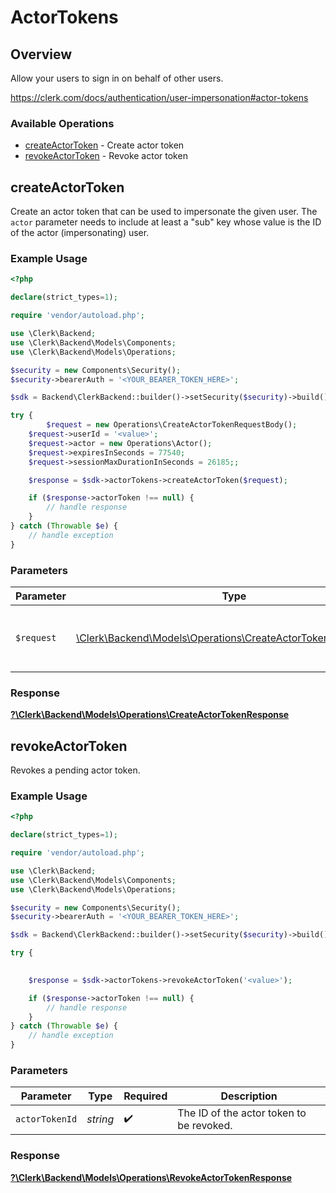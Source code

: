 # ActorTokens


## Overview

Allow your users to sign in on behalf of other users.

<https://clerk.com/docs/authentication/user-impersonation#actor-tokens>
### Available Operations

* [createActorToken](#createactortoken) - Create actor token
* [revokeActorToken](#revokeactortoken) - Revoke actor token

## createActorToken

Create an actor token that can be used to impersonate the given user.
The `actor` parameter needs to include at least a "sub" key whose value is the ID of the actor (impersonating) user.

### Example Usage

```php
<?php

declare(strict_types=1);

require 'vendor/autoload.php';

use \Clerk\Backend;
use \Clerk\Backend\Models\Components;
use \Clerk\Backend\Models\Operations;

$security = new Components\Security();
$security->bearerAuth = '<YOUR_BEARER_TOKEN_HERE>';

$sdk = Backend\ClerkBackend::builder()->setSecurity($security)->build();

try {
        $request = new Operations\CreateActorTokenRequestBody();
    $request->userId = '<value>';
    $request->actor = new Operations\Actor();
    $request->expiresInSeconds = 77540;
    $request->sessionMaxDurationInSeconds = 26185;;

    $response = $sdk->actorTokens->createActorToken($request);

    if ($response->actorToken !== null) {
        // handle response
    }
} catch (Throwable $e) {
    // handle exception
}
```

### Parameters

| Parameter                                                                                                              | Type                                                                                                                   | Required                                                                                                               | Description                                                                                                            |
| ---------------------------------------------------------------------------------------------------------------------- | ---------------------------------------------------------------------------------------------------------------------- | ---------------------------------------------------------------------------------------------------------------------- | ---------------------------------------------------------------------------------------------------------------------- |
| `$request`                                                                                                             | [\Clerk\Backend\Models\Operations\CreateActorTokenRequestBody](../../Models/Operations/CreateActorTokenRequestBody.md) | :heavy_check_mark:                                                                                                     | The request object to use for the request.                                                                             |


### Response

**[?\Clerk\Backend\Models\Operations\CreateActorTokenResponse](../../Models/Operations/CreateActorTokenResponse.md)**


## revokeActorToken

Revokes a pending actor token.

### Example Usage

```php
<?php

declare(strict_types=1);

require 'vendor/autoload.php';

use \Clerk\Backend;
use \Clerk\Backend\Models\Components;
use \Clerk\Backend\Models\Operations;

$security = new Components\Security();
$security->bearerAuth = '<YOUR_BEARER_TOKEN_HERE>';

$sdk = Backend\ClerkBackend::builder()->setSecurity($security)->build();

try {
    

    $response = $sdk->actorTokens->revokeActorToken('<value>');

    if ($response->actorToken !== null) {
        // handle response
    }
} catch (Throwable $e) {
    // handle exception
}
```

### Parameters

| Parameter                                | Type                                     | Required                                 | Description                              |
| ---------------------------------------- | ---------------------------------------- | ---------------------------------------- | ---------------------------------------- |
| `actorTokenId`                           | *string*                                 | :heavy_check_mark:                       | The ID of the actor token to be revoked. |


### Response

**[?\Clerk\Backend\Models\Operations\RevokeActorTokenResponse](../../Models/Operations/RevokeActorTokenResponse.md)**

